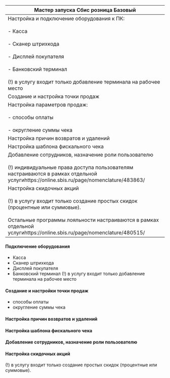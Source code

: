 | Мастер запуска Сбис розница Базовый                                                                                                                                                                                                          |
| -------------------------------------------------------------------------------------------------------------------------------------------------------------------------------------------------------------------------------------------- |
| Настройка и подключение оборудования к ПК:<br><br>- Касса<br>    <br>- Сканер штрихкода<br>    <br>- Дисплей покупателя<br>    <br>- Банковский терминал<br>    <br>    (!) в услугу входит только добавление терминала на рабочее место     |
| Создание и настройка точки продаж                                                                                                                                                                                                            |
| Настройка параметров продаж:<br><br>- способы оплаты<br>    <br>- округление суммы чека                                                                                                                                                      |
| Настройка причин возвратов и удалений                                                                                                                                                                                                        |
| Настройка шаблона фискального чека                                                                                                                                                                                                           |
| Добавление сотрудников, назначение роли пользователю<br><br>(!) индивидуальные права доступа пользователям настраиваются в рамках отдельной услугиhttps://online.sbis.ru/page/nomenclature/483863/                                           |
| Настройка скидочных акций<br><br>(!) в услугу входит только создание простых скидок (процентные или суммовые).<br><br>Остальные программы лояльности настраиваются в рамках отдельной услугиhttps://online.sbis.ru/page/nomenclature/480515/ |
#### Подключение оборудования
- Касса
- Сканер штрихкода
- Дисплей покупателя
- Банковский терминал
    (!) в услугу входит только добавление терминала на рабочее место

#### Создание и настройки точки продаж
- способы оплаты
- округление суммы чека
#### Настройка причин возвратов и удалений
#### Настройка шаблона фискального чека
#### Добавление сотрудников, назначение роли пользователю
#### Настройка скидочных акций
(!) в услугу входит только создание простых скидок (процентные или суммовые).